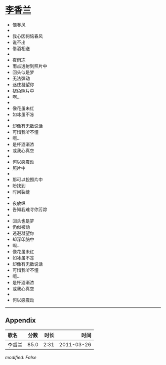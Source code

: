 # [李香兰](https://music.163.com/song?id=27904284)

* 恼春风
* 
* 我心因何恼春风
* 说不出
* 借酒相送
* 
* 夜雨冻
* 雨点透射到照片中
* 回头似是梦
* 无法弹动
* 迷住凝望你
* 褪色照片中
* 啊…
* 
* 像花虽未红
* 如冰虽不冻
* 
* 却像有无数说话
* 可惜我听不懂
* 啊…
* 是杯酒渐浓
* 或我心真空
* 
* 何以感震动
* 照片中
* 
* 那可以投照片中
* 盼找到
* 时间裂缝
* 
* 夜放纵
* 告知我难寻你芳踪
* 
* 回头也是梦
* 仍似被动
* 逃避凝望你
* 却深印脑中
* 啊…
* 像花虽未红
* 如冰虽不冻
* 却像有无数说话
* 可惜我听不懂
* 啊…
* 是杯酒渐浓
* 或我心真空
* 
* 何以感震动


---

## Appendix

|歌名|分数|时长|时间|
|:---|:---:|---:|---:|
|李香兰|85.0|2:31|2011-03-26

*modified: False*